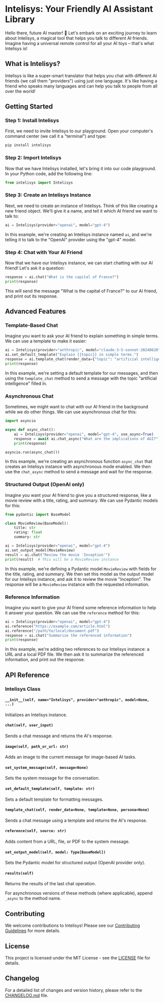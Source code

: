 # Intelisys: Your Friendly AI Assistant Library

Hello there, future AI master! 👋 Let's embark on an exciting journey to learn about Intelisys, a magical tool that helps you talk to different AI friends. Imagine having a universal remote control for all your AI toys – that's what Intelisys is!

## What is Intelisys?

Intelisys is like a super-smart translator that helps you chat with different AI friends (we call them "providers") using just one language. It's like having a friend who speaks many languages and can help you talk to people from all over the world!

## Getting Started

### Step 1: Install Intelisys

First, we need to invite Intelisys to our playground. Open your computer's command center (we call it a "terminal") and type:

```bash
pip install intelisys
```

### Step 2: Import Intelisys

Now that we have Intelisys installed, let's bring it into our code playground. In your Python code, add the following line:

```python
from intelisys import Intelisys
```

### Step 3: Create an Intelisys Instance

Next, we need to create an instance of Intelisys. Think of this like creating a new friend object. We'll give it a name, and tell it which AI friend we want to talk to:

```python
ai = Intelisys(provider="openai", model="gpt-4")
```

In this example, we're creating an Intelisys instance named `ai`, and we're telling it to talk to the "OpenAI" provider using the "gpt-4" model.

### Step 4: Chat with Your AI Friend

Now that we have our Intelisys instance, we can start chatting with our AI friend! Let's ask it a question:

```python
response = ai.chat("What is the capital of France?")
print(response)
```

This will send the message "What is the capital of France?" to our AI friend, and print out its response.

## Advanced Features

### Template-Based Chat

Imagine you want to ask your AI friend to explain something in simple terms. We can use a template to make it easier:

```python
ai = Intelisys(provider="anthropic", model="claude-3-5-sonnet-20240620")
ai.set_default_template("Explain {{topic}} in simple terms.")
response = ai.template_chat(render_data={"topic": "artificial intelligence"})
print(response)
```

In this example, we're setting a default template for our messages, and then using the `template_chat` method to send a message with the topic "artificial intelligence" filled in.

### Asynchronous Chat

Sometimes, we might want to chat with our AI friend in the background while we do other things. We can use asynchronous chat for this:

```python
import asyncio

async def async_chat():
    ai = Intelisys(provider="openai", model="gpt-4", use_async=True)
    response = await ai.chat_async("What are the implications of AGI?")
    print(response)

asyncio.run(async_chat())
```

In this example, we're creating an asynchronous function `async_chat` that creates an Intelisys instance with asynchronous mode enabled. We then use the `chat_async` method to send a message and wait for the response.

### Structured Output (OpenAI only)

Imagine you want your AI friend to give you a structured response, like a movie review with a title, rating, and summary. We can use Pydantic models for this:

```python
from pydantic import BaseModel

class MovieReview(BaseModel):
    title: str
    rating: float
    summary: str

ai = Intelisys(provider="openai", model="gpt-4")
ai.set_output_model(MovieReview)
result = ai.chat("Review the movie 'Inception'")
print(result)  # This will be a MovieReview instance
```

In this example, we're defining a Pydantic model `MovieReview` with fields for the title, rating, and summary. We then set this model as the output model for our Intelisys instance, and ask it to review the movie "Inception". The response will be a `MovieReview` instance with the requested information.

### Reference Information

Imagine you want to give your AI friend some reference information to help it answer your question. We can use the `reference` method for this:

```python
ai = Intelisys(provider="openai", model="gpt-4")
ai.reference("https://example.com/article.html")
ai.reference("/path/to/local/document.pdf")
response = ai.chat("Summarize the referenced information")
print(response)
```

In this example, we're adding two references to our Intelisys instance: a URL and a local PDF file. We then ask it to summarize the referenced information, and print out the response.

## API Reference

### Intelisys Class

#### `__init__(self, name="Intelisys", provider="anthropic", model=None, ...)`
Initializes an Intelisys instance.

#### `chat(self, user_input)`
Sends a chat message and returns the AI's response.

#### `image(self, path_or_url: str)`
Adds an image to the current message for image-based AI tasks.

#### `set_system_message(self, message=None)`
Sets the system message for the conversation.

#### `set_default_template(self, template: str)`
Sets a default template for formatting messages.

#### `template_chat(self, render_data=None, template=None, persona=None)`
Sends a chat message using a template and returns the AI's response.

#### `reference(self, source: str)`
Adds content from a URL, file, or PDF to the system message.

#### `set_output_model(self, model: Type[BaseModel])`
Sets the Pydantic model for structured output (OpenAI provider only).

#### `results(self)`
Returns the results of the last chat operation.

For asynchronous versions of these methods (where applicable), append `_async` to the method name.

## Contributing

We welcome contributions to Intelisys! Please see our [Contributing Guidelines](CONTRIBUTING.md) for more details.

## License

This project is licensed under the MIT License - see the [LICENSE](LICENSE) file for details.

## Changelog

For a detailed list of changes and version history, please refer to the [CHANGELOG.md](CHANGELOG.md) file.